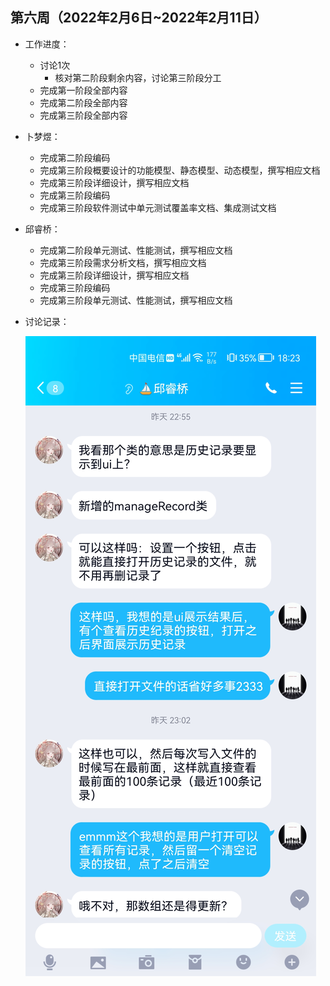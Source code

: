 ## 第六周（2022年2月6日~2022年2月11日）

* 工作进度：

  * 讨论1次
    * 核对第二阶段剩余内容，讨论第三阶段分工
  * 完成第一阶段全部内容
  * 完成第二阶段全部内容
  * 完成第三阶段全部内容

* 卜梦煜：

  * 完成第二阶段编码
  * 完成第三阶段概要设计的功能模型、静态模型、动态模型，撰写相应文档
  * 完成第三阶段详细设计，撰写相应文档
  * 完成第三阶段编码
  * 完成第三阶段软件测试中单元测试覆盖率文档、集成测试文档

* 邱睿桥：

  * 完成第二阶段单元测试、性能测试，撰写相应文档
  * 完成第三阶段需求分析文档，撰写相应文档
  * 完成第三阶段详细设计，撰写相应文档
  * 完成第三阶段编码
  * 完成第三阶段单元测试、性能测试，撰写相应文档

* 讨论记录：

  ![讨论-20220208](.\图片\讨论-20220210.jpg)
